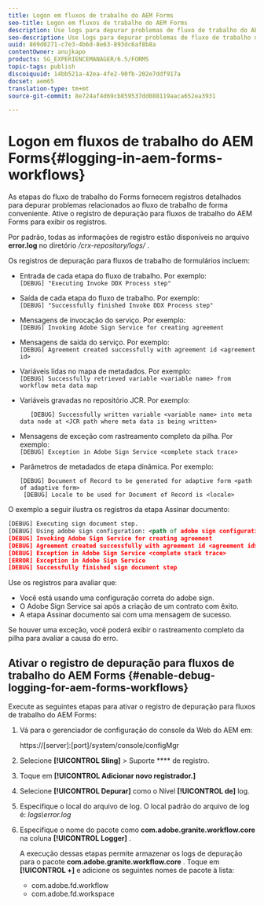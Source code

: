 ```yaml
---
title: Logon em fluxos de trabalho do AEM Forms
seo-title: Logon em fluxos de trabalho do AEM Forms
description: Use logs para depurar problemas de fluxo de trabalho do AEM Forms.
seo-description: Use logs para depurar problemas de fluxo de trabalho do AEM Forms.
uuid: 869d0271-c7e3-4b6d-8e63-893dc6af8b8a
contentOwner: anujkapo
products: SG_EXPERIENCEMANAGER/6.5/FORMS
topic-tags: publish
discoiquuid: 14bb521a-42ea-4fe2-90fb-202e7ddf917a
docset: aem65
translation-type: tm+mt
source-git-commit: 8e724af4d69cb859537dd088119aaca652ea3931

---
```



# Logon em fluxos de trabalho do AEM Forms{#logging-in-aem-forms-workflows}

As etapas do fluxo de trabalho do Forms fornecem registros detalhados para depurar problemas relacionados ao fluxo de trabalho de forma conveniente. Ative o registro de depuração para fluxos de trabalho do AEM Forms para exibir os registros.

Por padrão, todas as informações de registro estão disponíveis no arquivo **error.log** no diretório */crx-repository/logs/* .

Os registros de depuração para fluxos de trabalho de formulários incluem:

* Entrada de cada etapa do fluxo de trabalho. Por exemplo:\
   `[DEBUG] "Executing Invoke DDX Process step"`

* Saída de cada etapa do fluxo de trabalho. Por exemplo:\
   `[DEBUG] "Successfully finished Invoke DDX Process step"`

* Mensagens de invocação do serviço. Por exemplo:\
   `[DEBUG] Invoking Adobe Sign Service for creating agreement`

* Mensagens de saída do serviço. Por exemplo:\
   `[DEBUG] Agreement created successfully with agreement id <agreement id>`

* Variáveis lidas no mapa de metadados. Por exemplo:\
   `[DEBUG] Successfully retrieved variable <variable name> from workflow meta data map`

* Variáveis gravadas no repositório JCR. Por exemplo:

   ```
      [DEBUG] Successfully written variable <variable name> into meta data node at <JCR path where meta data is being written>
   ```

* Mensagens de exceção com rastreamento completo da pilha. Por exemplo:\
   `[DEBUG] Exception in Adobe Sign Service <complete stack trace>`

* Parâmetros de metadados de etapa dinâmica. Por exemplo:

   ```
   [DEBUG] Document of Record to be generated for adaptive form <path of adaptive form>
    [DEBUG] Locale to be used for Document of Record is <locale>
   ```

O exemplo a seguir ilustra os registros da etapa Assinar documento:

```xml
[DEBUG] Executing sign document step.
[DEBUG] Using adobe sign configuration: <path of adobe sign configuration>
[DEBUG] Invoking Adobe Sign Service for creating agreement
[DEBUG] Agreement created successfully with agreement id <agreement id>
[DEBUG] Exception in Adobe Sign Service <complete stack trace>
[ERROR] Exception in Adobe Sign Service
[DEBUG] Successfully finished sign document step
```

Use os registros para avaliar que:

* Você está usando uma configuração correta do adobe sign.
* O Adobe Sign Service sai após a criação de um contrato com êxito.
* A etapa Assinar documento sai com uma mensagem de sucesso.

Se houver uma exceção, você poderá exibir o rastreamento completo da pilha para avaliar a causa do erro.

## Ativar o registro de depuração para fluxos de trabalho do AEM Forms {#enable-debug-logging-for-aem-forms-workflows}

Execute as seguintes etapas para ativar o registro de depuração para fluxos de trabalho do AEM Forms:

1. Vá para o gerenciador de configuração do console da Web do AEM em:

   https://[server]:[port]/system/console/configMgr

1. Selecione **[!UICONTROL Sling]** > Suporte **** de registro.
1. Toque em **[!UICONTROL Adicionar novo registrador.]**
1. Selecione **[!UICONTROL Depurar]** como o Nível **[!UICONTROL de]** log.
1. Especifique o local do arquivo de log. O local padrão do arquivo de log é: *logs\error.log*
1. Especifique o nome do pacote como **com.adobe.granite.workflow.core** na coluna **[!UICONTROL Logger]** .

   A execução dessas etapas permite armazenar os logs de depuração para o pacote **com.adobe.granite.workflow.core** . Toque em **[!UICONTROL +]** e adicione os seguintes nomes de pacote à lista:

   * com.adobe.fd.workflow
   * com.adobe.fd.workspace

